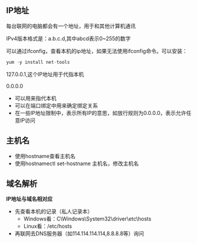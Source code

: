 ## IP地址

每台联网的电脑都会有一个地址，用于和其他计算机通讯

IPv4版本格式是：a.b.c.d,其中abcd表示0~255的数字

可以通过ifconfig，查看本机的ip地址，如果无法使用ifconfig命令。可以安装：

````C
yum -y install net-tools
````

127.0.0.1,这个IP地址用于代指本机

0.0.0.0

- 可以用来指代本机
- 可以在端口绑定中用来确定绑定关系
- 在一些IP地址限制中，表示所有IP的意思，如放行规则为0.0.0.0，表示允许任意IP访问

## 主机名

- 使用hostname查看主机名
- 使用hostnamectl set-hostname 主机名，修改主机名

## 域名解析

**IP地址与域名相对应**

- 先查看本机的记录（私人记录本）
  - Windows看：C\Windows\System32\driver\etc\hosts
  - Linux看：/etc/hosts
- 再联网去DNS服务器（如114.114.114.114,8.8.8.8等）询问

